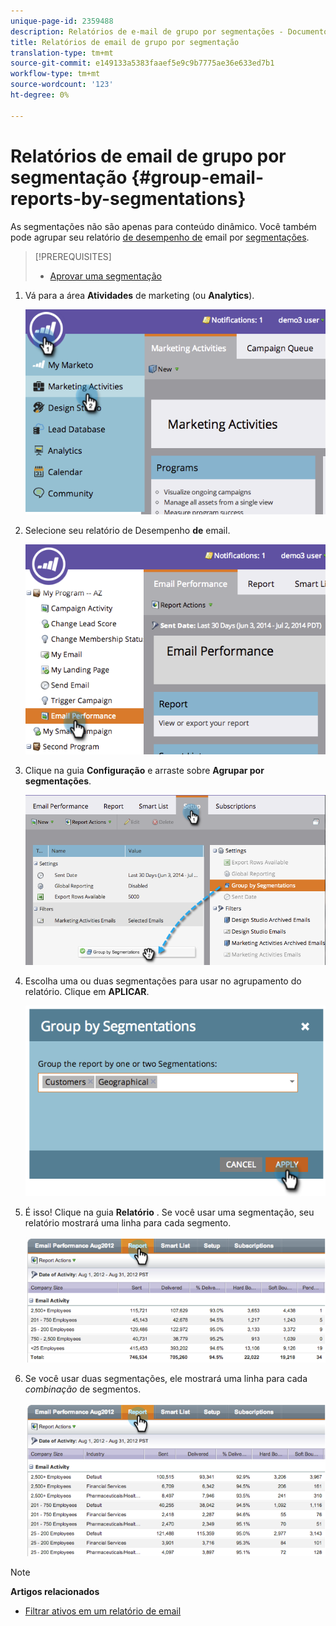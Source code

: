 ```yaml
---
unique-page-id: 2359488
description: Relatórios de e-mail de grupo por segmentações - Documentos de marketing - Documentação do produto
title: Relatórios de email de grupo por segmentação
translation-type: tm+mt
source-git-commit: e149133a5383faaef5e9c9b7775ae36e633ed7b1
workflow-type: tm+mt
source-wordcount: '123'
ht-degree: 0%

---
```



# Relatórios de email de grupo por segmentação {#group-email-reports-by-segmentations}

As segmentações não são apenas para conteúdo dinâmico. Você também pode agrupar seu relatório [de desempenho de](../../../../product-docs/email-marketing/email-programs/email-program-data/email-performance-report.md) email por [segmentações](http://docs.marketo.com/display/docs/segmentation+and+snippets).

>[!PREREQUISITES]
>
>* [Aprovar uma segmentação](approve-a-segmentation.md)

>



1. Vá para a área **Atividades** de marketing (ou **Analytics**).

   ![](assets/image2014-9-16-9-3a15-3a58.png)

1. Selecione seu relatório de Desempenho **de** email.

   ![](assets/image2014-9-16-9-3a16-3a6.png)

1. Clique na guia **Configuração** e arraste sobre **Agrupar por segmentações**.

   ![](assets/image2014-9-16-9-3a16-3a59.png)

1. Escolha uma ou duas segmentações para usar no agrupamento do relatório. Clique em **APLICAR**.

   ![](assets/image2014-9-16-9-3a17-3a9.png)

1. É isso! Clique na guia **Relatório** . Se você usar uma segmentação, seu relatório mostrará uma linha para cada segmento.

   ![](assets/image2014-9-16-9-3a17-3a17.png)

1. Se você usar duas segmentações, ele mostrará uma linha para cada *combinação* de segmentos.

   ![](assets/image2014-9-16-9-3a17-3a26.png)

>[!NOTE]
>
>**Artigos relacionados**
>
>* [Filtrar ativos em um relatório de email](../../../../product-docs/reporting/basic-reporting/report-activity/filter-assets-in-an-email-report.md)

>



